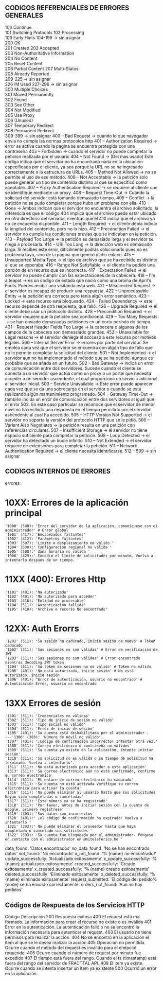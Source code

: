 ## CODIGOS REFERENCIALES DE ERRORES GENERALES

100	Continue	
101	Switching Protocols	
102	Processing	
103	Early Hints	
104-199	-> sin asignar	
200	OK	
201	Created	
202	Accepted	
203	Non-Authoritative Information	
204	No Content	
205	Reset Content	
206	Partial Content	
207	Multi-Status	
208	Already Reported	
209-225	-> sin asignar	
226	IM Used	
227-299	-> sin asignar	
300	Multiple Choices	
301	Moved Permanently	
302	Found	
303	See Other	
304	Not Modified	
305	Use Proxy	
306	(Unused)	
307	Temporary Redirect	
308	Permanent Redirect	
309-399	-> sin asignar
400 – Bad Request -> cuando lo que navegador envia no cumple las normas protocolos http
401 – Authorization Required -> error se activa cuando la pagina se encuentra protegida con una contraseña 
403 – Forbidden -> cuando el servidor no puede completar la peticion realizada por el usuario
404 – Not Found -> (Del mas usado) Este código indica que el servidor no ha encontrado nada en la ubicación especificada por el cliente, ya sea porque la URL no se ha ingresado correctamente o la estructura de URLs.
405 – Method Not Allowed -> no se permite el uso de ese método.
406 – Not Acceptable -> la petición solo puede generar un tipo de contenido distinto al que se especificó como aceptable.
407 – Proxy Authentication Required -> se requiere al cliente que se identifique mediante un proxy.
408 – Request Time-Out -> Cuando la solicitud del servidor está tomando demasiado tiempo.
409 – Conflict -> la petición no se pudo completar porque hubo un problema con ella.
410 – Gone -> Ambos indican que el servidor no encuentra el archivo solicitado, la diferencia es que el código 404 implica que el archivo puede estar ubicado en otro directorio del servidor, mientras que el 410 indica que el archivo ya no se encuentra disponible.
411 – Length Required -> el cliente debía indicar la longitud del contenido, pero no lo hizo.
412 – Precondition Failed -> el servidor no cumple las condiciones previas que se indicaban en la petición.
413 – Payload Too Large -> la petición es demasiado larga y el servidor se niega a procesarla.
414 – URI Too Long -> la dirección web es demasiado larga. Si recibes este error, difícilmente podrás solucionarlo pues no es problema tuyo, sino de la página que generó dicho enlace.
415 – Unsupported Media Type -> el tipo de archivo que se ha recibido es distinto al que se esperaba.
416 – Range Not Satisfiable -> el cliente ha pedido una porción de un recurso que es incorrecta.
417 – Expectation Failed -> el servidor no puede cumplir con las expectaciones de la cabecera.
418 – I'm a teapot -> es un código de estado que nació como una broma de April's Fools. Puedes recibir uno visitando esta web.
421 – Misdirected Request -> el servidor es incapaz de producir una respuesta.
422 – Unprocessable Entity -> la petición era correcta pero tenía algún error semántico.
423 – Locked -> este recurso está bloqueado.
424 – Failed Dependency -> este recurso depende de otra respuesta, que falló.
426 – Upgrade Required -> el cliente debe usar un protocolo distinto.
428 – Precondition Required -> el servidor requiere que la petición sea condicional.
429 – Too Many Requests -> se han enviado demasiadas peticiones en un corto período de tiempo.
431 – Request Header Fields Too Large -> la cabecera o algunos de los campos de la cabecera son demeasiado grandes.
452 – Unavailable for Legal reasons -> el servidor deniega el accceso a este recurso por motivos legales.
500 – Internal Server Error -> errores por parte del servidor. Se emplea cada vez que el servidor se encuentra con algún tipo de fallo que no le permite completar la solicitud del cliente.
501 – Not Implemented -> el servidor aun no ha implementado el método que se ha pedido, aunque es probable que se añada en un futuro.
502 – Bad Gateway -> indica un error de comunicación entre dos servidores. Sucede cuando el cliente se conecta a un servidor que actúa como un proxy o un portal que necesita acceder a un servidor ascendente, el cual proporciona un servicio adicional al servidor inicial. 
503 – Service Unavailable -> Este error puede aparecer cada vez que se da una sobrecarga en el servidor o cuando se está realizando algún mantenimiento programado.
504 – Gateway Time-Out -> también incida un error de comunicación entre dos servidores al igual que el error 502. En este caso particular se reconoce que el servidor de menor nivel no ha recibido una respuesta en el tiempo permitido por el servidor ascendente al cual ha accedido.
505 – HTTP Version Not Supported -> el servidor no soporta la versión del protocolo HTTP que se le pidió.
506 – Variant Also Negotiates -> la petición resulta en una petición con referencias circulares.
507 – Insufficient Storage -> el servidor no tiene espacio suficiente para completar la petición.
508 – Loop Detected -> el servidor ha detectado un bucle infinito.
510 – Not Extended -> el servidor requiere de extensiones para completar la petición.
511 – Network Authentication Required -> el cliente necesita identificarse.
512 – 599  -> sin asignar


## CODIGOS INTERNOS DE ERRORES 

errores: 
  # 10XX: Errores de la aplicación principal 
    '1000' (500): 'Error del servidor de la aplicación, comuníquese con el administrador' # Error global 
    '1001' (417): 'Encabezados faltantes' 
    '1002' (412): 'Parámetros faltantes' 
    '1003' (507): 'Límite o desplazamiento no válido ' 
    '1004' (500):' Configuración regional no válida ' 
    '1005' (500):' Zona horaria no válida ' 
    '1006' (429):' Excedió el límite de solicitudes por minuto. Vuelva a intentarlo después de un tiempo. '
  # 11XX (400): Errores Http 
    '1101' (401): 'No autorizado' 
    '1102' (401): 'No autorizado para acceder' 
    '1103' (416): 'Entidad no procesable' 
    '1104' (511): 'Autenticación fallida' 
    '1105' (410): 'Archivo o recurso No encontrado'
  # 12XX: Auth Erorrs 
    '1201' (511): 'Su sesión ha caducado, inicie sesión de nuevo' # Token caducado 
    '1202' (511): 'Sus sesiones no son válidas' # Error de verificación de JWT 
    '1203' (511): 'Sus sesiones no son válidas' # Error encontrado mientras decoding JWT token 
    '1204' (511): 'Su token de sesiones no es válido' # Token no válido 
    '1205' (401): 'No está autorizado, inicie sesión' # No está autorizado, inicie sesión 
    '1206' (401): 'Error de autenticación, usuario no encontrado' # Autenticación Error, usuario no encontrado
  # 13XX Errores de sesión 
    '1301' (511): 'Credenciales no válidas' 
    '1302' (511): 'Tipo de inicio de sesión no válido' 
    '1303' (511): 'Tipo social no válido' 
    '1304' (511): 'Error de inicio de sesión' 
    '1305' (401): 'Su cuenta está deshabilitada por el administrador . 
    ---'1306' (303): 'Número de móvil no válido'. 
    '1307' (401): '¡Código de confirmación incorrecto! Intentar otra vez.' 
    '1308' (511): 'Correo electrónico o contraseña no válidos' 
    '1309' (511): 'Su cuenta ya existe en la aplicación, intente iniciar sesión'. 
    '1310' (511): 'Su solicitud no es válida o su tiempo de solicitud ha terminado. Vuelva a intentarlo'. 
    '1311' (511): 'No está autorizado para acceder a esta aplicación' 
    '1313' (511): 'Su correo electrónico aún no está confirmado, confirme su correo electrónico' 
    '1314' (511): 'El enlace de correo electrónico ha caducado' 
    '1315' (511): 'Su cuenta no está activada Verifique su correo electrónico para activar la cuenta' 
    '1316' (511): 'No puede eliminar al usuario hasta que sus solicitudes hayan sido completadas o canceladas' 
    '1317' (511): 'Este número ya se ha registrado' 
    '1318' (511): 'Por favor, antes de iniciar sesión con la cuenta de Google, primero regístrese' 
    '1319' (303): 'Sus datos son incorrectos' 
    '1320' (401):' ¡el código de confirmación ha expirado! Vuelva a intentarlo ' 
    '1321' (303):' No puede eliminar el proveedor hasta que haya completado o cancelado sus solicitudes ' 
    '1322' (503): 'Su cuenta fue bloqueada por el administrador. Póngase en contacto con el administrador en @miteleferico.bo '

  data_found: 'Datos encontrados' 
  no_data_found: 'No se han encontrado datos' 
  not_found: 'No encontrado' 
  x_not_found: '% {name} no encontrado!' 
  update_successfully: 'Actualizado exitosamente' 
  x_update_successfully: '% {name} actualizado exitosamente' 
  created_successfully: 'Creado exitosamente' 
  x_created_successfully: '% {name} creado exitosamente' 
  deleted_successfully: 'Eliminado exitosamente' 
  x_deleted_successfully: '% {name} eliminado exitosamente' 
  request_submitted: 'El código del pedido% {code} se ha enviado correctamente' 
  orders_not_found: 'Aún no hay pedidos'


  ## Códigos de Respuesta de los Servicios HTTP
Código	Descripción
200	Respuesta exitosa
400	El request está mal formado. La información para crear el recurso no existe o es inválida
401	Error en la autenticación. La autenticación falló o no se encontró la información necesaria para autenticar el request.
403	El usuario no tiene permisos para realizar la acción.
404	No se encontró en la aplicación el item al que se le desea realizar la acción
405	Operación no permitida. Ocurre cuando el método del request es inválido para el endpoint requerido.
406	Ocurre cuando el número de request por minuto fue excedido
407	El tiempo está fuera del rango. Cuando el ts (timestamp) está fuera del rango del servidor de FRACTTAL API.
408	El item ya existe. Ocurre cuando se intenta insertar un item ya existente
500	Ocurrió un error en la aplicación.